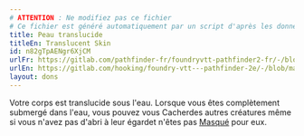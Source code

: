 ```yaml
---
# ATTENTION : Ne modifiez pas ce fichier
# Ce fichier est généré automatiquement par un script d'après les données du module Foundry VTT officiel et de sa traduction
title: Peau translucide
titleEn: Translucent Skin
id: n82gTpAENgr6XjCM
urlFr: https://gitlab.com/pathfinder-fr/foundryvtt-pathfinder2-fr/-/blob/master/data/feats/n82gTpAENgr6XjCM.htm
urlEn: https://gitlab.com/hooking/foundry-vtt---pathfinder-2e/-/blob/master/packs/data/feats.db/translucent-skin.json
layout: dons
---
```

Votre corps est translucide sous l'eau. Lorsque vous êtes complètement submergé dans l'eau, vous pouvez vous Cacherdes autres créatures même si vous n'avez pas d'abri à leur égardet n'êtes pas [Masqué](../conditions/masqué.md) pour eux.
